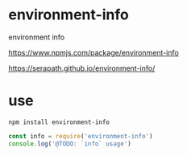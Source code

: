 # environment-info
environment info

https://www.npmjs.com/package/environment-info

https://serapath.github.io/environment-info/

# use
`npm install environment-info`
```js
const info = require('environment-info')
console.log('@TODO: `info` usage')
```